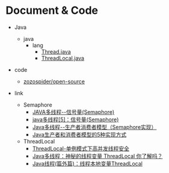 
# Document & Code

- Java
  - java
    - lang
      - [Thread.java](https://github.com/zozospider/note/blob/master/open-source/Java/java/lang/Thread.java)
      - [ThreadLocal.java](https://github.com/zozospider/note/blob/master/open-source/Java/java/lang/ThreadLocal.java)

- code
  - [zozospider/open-source](https://github.com/zozospider/open-source)

- link
  - Semaphore
    - [JAVA多线程--信号量(Semaphore)](https://my.oschina.net/cloudcoder/blog/362974)
    - [java多线程[5]：信号量(Semaphore)](https://blog.csdn.net/daguanjia11/article/details/78828009)
    - [Java多线程--生产者消费者模型（Semaphore实现）](https://blog.csdn.net/qq_24489717/article/details/70147789)
    - [Java生产者和消费者模型的5种实现方式](https://www.jianshu.com/p/66e8b5ab27f6)
  - ThreadLocal
    - [ThreadLocal-单例模式下高并发线程安全](https://blog.csdn.net/yejingtao703/article/details/78806902)
    - [Java多线程：神秘的线程变量 ThreadLocal 你了解吗？](https://blog.csdn.net/carson_ho/article/details/82344011)
    - [Java线程(篇外篇)：线程本地变量ThreadLocal](https://www.kancloud.cn/digest/java-thread/107468)
